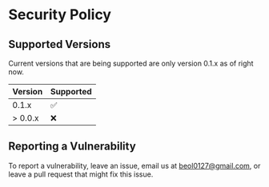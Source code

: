 # Security Policy

## Supported Versions

Current versions that are being supported are only version 0.1.x as of right now.

| Version | Supported          |
| ------- | ------------------ |
|  0.1.x  | :white_check_mark: |
| > 0.0.x | :x:                |

## Reporting a Vulnerability

To report a vulnerability, leave an issue, email us at beol0127@gmail.com, or leave a pull request that might fix this issue.

